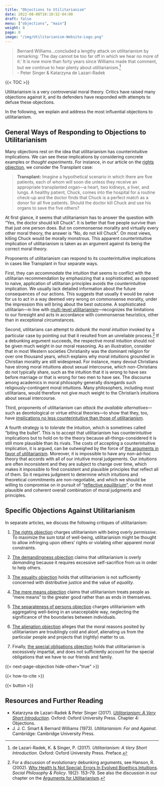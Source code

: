 ```yaml
---
title: "Objections to Utilitarianism"
date: 2022-08-08T10:10:52-04:00
draft: false
menu: ["objections", "main"]
weight: 8
page: 0
image: "/img/Utilitarianism-Website-Logo.png"
---
```


> Bernard Williams...concluded a lengthy attack on utilitarianism by remarking: ‘The day cannot be too far off in which we hear no more of it.’ It is now more than forty years since Williams made that comment, but we continue to hear plenty about utilitarianism.[^1] \
> \- Peter Singer & Katarzyna de Lazari-Radek

{{< TOC >}}

Utilitarianism is a very controversial moral theory. Critics have raised many objections against it, and its defenders have responded with attempts to defuse these objections.

In the following, we explain and address the most influential objections to utilitarianism.

## General Ways of Responding to Objections to Utilitarianism

Many objections rest on the idea that utilitarianism has counterintuitive implications. We can see these implications by considering concrete examples or _thought experiments_. For instance, in our article on the [rights objection](/objections-to-utilitarianism/rights), we consider the Transplant case:

> **Transplant:** Imagine a hypothetical scenario in which there are five patients, each of whom will soon die unless they receive an appropriate transplanted organ⁠—a heart, two kidneys, a liver, and lungs. A healthy patient, Chuck, comes into the hospital for a routine check-up and the doctor finds that Chuck is a perfect match as a donor for all five patients. Should the doctor kill Chuck and use his organs to save the five others?

At first glance, it seems that utilitarianism has to answer the question with “Yes, the doctor should kill Chuck”. It is better that five people survive than that just one person does. But on commonsense morality and virtually every other moral theory, the answer is “No, do not kill Chuck”. On most views, killing Chuck would be morally monstrous. This apparent counterintuitive implication of utilitarianism is taken as an argument against its being the correct moral theory.

Proponents of utilitarianism can respond to its counterintuitive implications in cases like Transplant in four separate ways.

First, they can _accommodate_ the intuition that seems to conflict with the utilitarian recommendation by emphasizing that a sophisticated, as opposed to naive, application of utilitarian principles avoids the counterintuitive implication. We usually lack detailed information about the future consequences of our actions. This suggests that usually it would be naive for us to act in a way deemed very wrong on commonsense morality, under the impression this will bring about the best outcome. A sophisticated utilitarian—in line with [multi-level utilitarianism](/types-of-utilitarianism#multi-level-utilitarianism-versus-single-level-utilitarianism)—recognizes the limitations to our foresight and acts in accordance with commonsense heuristics, other than in exceptional circumstances.

Second, utilitarians can attempt to _debunk the moral intuition_ invoked by a particular case by pointing out that it resulted from an unreliable process.[^2] If a debunking argument succeeds, the respective moral intuition should not be given much weight in our moral reasoning. As an illustration, consider that in most Western societies Christianity was the dominant religion for over one thousand years, which explains why moral intuitions grounded in Christian morality are still widespread. For instance, many devout Christians have strong moral intuitions about sexual intercourse, which non-Christians do not typically share, such as the intuition that it is wrong to have sex before marriage or that is wrong for two men to have sex. The discourse among academics in moral philosophy generally disregards such religiously-contingent moral intuitions. Many philosophers, including most utilitarians, would therefore not give much weight to the Christian’s intuitions about sexual intercourse.

Third, proponents of utilitarianism can _attack the available alternatives_—such as deontological or virtue ethical theories—to show that they, too, have [implications no less counterintuitive than those of utilitarianism](/arguments-for-utilitarianism#the-poverty-of-the-alternatives).

A fourth strategy is to _tolerate_ the intuition, which is sometimes called “biting the bullet”. This is to accept that utilitarianism has counterintuitive implications but to hold on to the theory because all-things-considered it is still more plausible than its rivals. The costs of accepting a counterintuitive implication, it is argued, can be outweighed by the force of [the arguments in favor of utilitarianism](/arguments-for-utilitarianism). Moreover, it is impossible to have any non-ad-hoc theory that accords with all of our intuitive moral judgements. Our intuitions are often inconsistent and they are subject to change over time, which makes it impossible to find consistent and plausible principles that reflect all of them. So it requires judgment to determine which intuitions and theoretical commitments are non-negotiable, and which we should be willing to compromise on in pursuit of “[reflective equilibrium](/arguments-for-utilitarianism#introduction-moral-methodology-amp-reflective-equilibrium)”, or the most plausible and coherent overall combination of moral judgments and principles.

## Specific Objections Against Utilitarianism

In separate articles, we discuss the following critiques of utilitarianism:

1. [The rights objection](/objections-to-utilitarianism/rights) charges utilitarianism with being overly _permissive_. To maximize the sum total of well-being, utilitarianism might be thought to allow infringing upon others’ rights or violating other apparent moral constraints.

2. [The demandingness objection](/objections-to-utilitarianism/demandingness) claims that utilitarianism is overly _demanding_ because it requires excessive self-sacrifice from us in order to help others.

3. [The equality objection](/objections-to-utilitarianism/equality) holds that utilitarianism is not sufficiently concerned with distributive justice and the value of _equality_.

4. [The mere means objection](/objections-to-utilitarianism/mere-means) claims that utilitarianism treats people as “mere means” to the greater good rather than as ends in themselves.

5. [The separateness of persons objection](/objections-to-utilitarianism/separateness) charges utilitarianism with aggregating well-being in an unacceptable way, neglecting the significance of the boundaries between individuals.

6. [The alienation objection](/objections-to-utilitarianism/alienation) alleges that the moral reasons posited by utilitarianism are troublingly cold and aloof, alienating us from the particular people and projects that (rightly) matter to us.

7. Finally, [the special obligations objection](/objections-to-utilitarianism/special-obligations) holds that utilitarianism is excessively impartial, and does not sufficiently account for the special obligations that we have to our friends and family.

{{< next-page-objection hide-other="true" >}}

{{< how-to-cite >}}

{{< button >}}

## Resources and Further Reading

- Katarzyna de Lazari-Radek & Peter Singer (2017). _[Utilitarianism: A Very Short Introduction](https://global.oup.com/academic/product/utilitarianism-a-very-short-introduction-9780198728795?cc=de&lang=en&)_. Oxford: Oxford University Press. Chapter 4: Objections.
- J. J. C. Smart & Bernard Williams (1973). _Utilitarianism: For and Against_. Cambridge: Cambridge University Press.

[^1]: de Lazari-Radek, K. & Singer, P. (2017). _Utilitarianism: A Very Short Introduction_. Oxford: Oxford University Press. Preface.
[^2]: For a discussion of evolutionary debunking arguments, see Hanson, R. (2002). [Why Health Is Not Special: Errors In Evolved Bioethics Intuitions](http://mason.gmu.edu/~rhanson/bioerr.pdf). _Social Philosophy & Policy_. 19(2): 153–79. See also the discussion in our chapter on the [Arguments for Utilitarianism](/arguments-for-utilitarianism#evolutionary-debunking-arguments).
